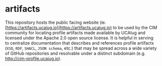 # artifacts

This repository hosts the public facing website (ie. [https://artifacts.ucaiug.io](https://artifacts.ucaiug.io) to be used by the CIM community for locating profile artifacts made available by UCAIug and licensed under the Apache 2.0 open source license. It is helpful in serving to centralize documentation that describes and references profile artifacts (`XSD`, `RDF`, `SHACL`, `JSON schema`, etc.) that may be spread across a wide variety of GitHub repositories and resolvable under a distinct subdomain (e.g. http://cim-profile.ucaiug.io).
